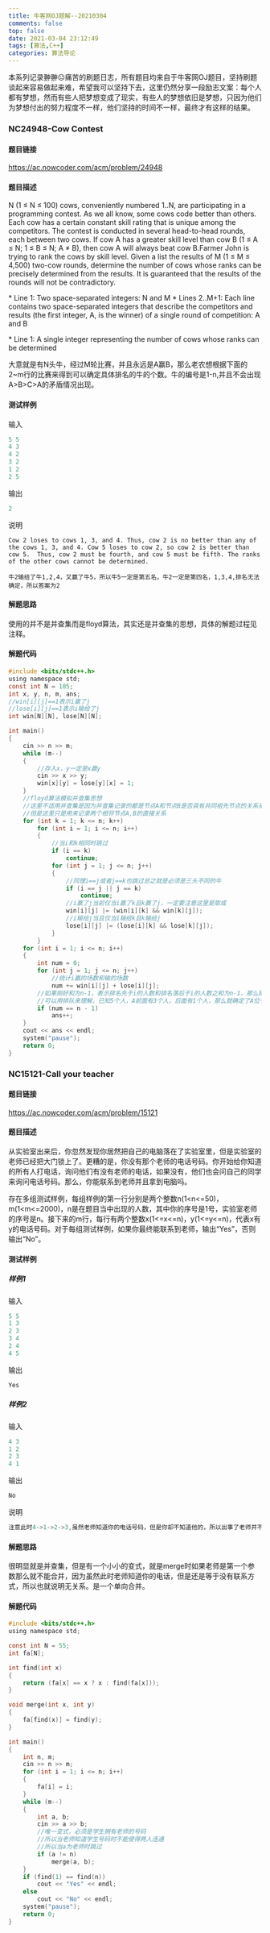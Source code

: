 ```yaml
---
title: 牛客网OJ题解--20210304
comments: false
top: false
date: 2021-03-04 23:12:49
tags: [算法,C++]
categories: 算法导论
---
```


本系列记录翀翀😐痛苦的刷题日志，所有题目均来自于牛客网OJ题目，坚持刷题谈起来容易做起来难，希望我可以坚持下去，这里仍然分享一段励志文案：每个人都有梦想，然而有些人把梦想变成了现实，有些人的梦想依旧是梦想，只因为他们为梦想付出的努力程度不一样，他们坚持的时间不一样，最终才有这样的结果。

<!-- more -->

### NC24948-Cow Contest

#### 题目链接

https://ac.nowcoder.com/acm/problem/24948

#### 题目描述

N (1 ≤ N ≤ 100) cows, conveniently numbered 1..N, are participating in a programming contest. As we all know, some cows code better than others. Each cow has a certain constant skill rating that is unique among the competitors.
 The contest is conducted in several head-to-head rounds, each between two cows. If cow A has a greater skill level than cow B (1 ≤ A ≤ N; 1 ≤ B ≤ N; A ≠ B), then cow A will always beat cow B.Farmer John is trying to rank the cows by skill level. Given a list the results of M (1 ≤ M ≤ 4,500) two-cow rounds, determine the number of cows whose ranks can be precisely determined from the results. It is guaranteed that the results of the rounds will not be contradictory.

\* Line 1: Two space-separated integers: N and M
\* Lines 2..M+1: Each line contains two space-separated integers that describe the competitors and results (the first integer, A, is the winner) of a single round of competition: A and B

\* Line 1: A single integer representing the number of cows whose ranks can be determined

大意就是有N头牛，经过M轮比赛，并且永远是A赢B，那么老农想根据下面的2~m行的比赛来得到可以确定具体排名的牛的个数。牛的编号是1-n,并且不会出现A>B>C>A的矛盾情况出现。

#### 测试样例

输入

```c
5 5
4 3
4 2
3 2
1 2
2 5
```

输出

```c
2
```

说明

```
Cow 2 loses to cows 1, 3, and 4. Thus, cow 2 is no better than any of the cows 1, 3, and 4. Cow 5 loses to cow 2, so cow 2 is better than cow 5.  Thus, cow 2 must be fourth, and cow 5 must be fifth. The ranks of the other cows cannot be determined.

牛2输给了牛1,2,4，又赢了牛5，所以牛5一定是第五名，牛2一定是第四名，1,3,4,排名无法确定，所以答案为2
```

#### 解题思路

使用的并不是并查集而是floyd算法，其实还是并查集的思想，具体的解题过程见注释。

#### 解题代码

```c
#include <bits/stdc++.h>
using namespace std;
const int N = 105;
int x, y, n, m, ans;
//win[i][j]==1表示i赢了j
//lose[i][j]==1表示i输给了j
int win[N][N], lose[N][N];

int main()
{
    cin >> n >> m;
    while (m--)
    {
        //存入x，y一定是x赢y
        cin >> x >> y;
        win[x][y] = lose[y][x] = 1;
    }
    //floyd算法模拟并查集思想
    //这里不适用并查集是因为并查集记录的都是节点A和节点B是否具有共同祖先节点的关系来间接表示A和B的关系
    //但是这里只是用来记录两个相邻节点A,B的直接关系
    for (int k = 1; k <= n; k++)
        for (int i = 1; i <= n; i++)
        {
            //当i和k相同时跳过
            if (i == k)
                continue;
            for (int j = 1; j <= n; j++)
            {
                //同理i==j或者j==k也跳过总之就是必须是三头不同的牛
                if (i == j || j == k)
                    continue;
                //i赢了j当前仅当i赢了k且k赢了j，一定要注意这里是取或
                win[i][j] |= (win[i][k] && win[k][j]);
                //i输给j当且仅当i输给k且k输给j
                lose[i][j] |= (lose[i][k] && lose[k][j]);
            }
        }
    for (int i = 1; i <= n; i++)
    {
        int num = 0;
        for (int j = 1; j <= n; j++)
            //统计i赢的场数和输的场数
            num += win[i][j] + lose[i][j];
        //如果刚好和为n-1，表示排名先于i的人数和排名落后于i的人数之和为n-1，那么随之i的排名就确定了
        //可以用排队来理解，已知5个人，A前面有3个人，后面有1个人，那么就确定了A位于从前往后数第4个
        if (num == n - 1)
            ans++;
    }
    cout << ans << endl;
    system("pause");
    return 0;
}
```

### NC15121-Call your teacher

#### 题目链接

https://ac.nowcoder.com/acm/problem/15121

#### 题目描述

从实验室出来后，你忽然发现你居然把自己的电脑落在了实验室里，但是实验室的老师已经把大门锁上了。更糟的是，你没有那个老师的电话号码。你开始给你知道的所有人打电话，询问他们有没有老师的电话，如果没有，他们也会问自己的同学来询问电话号码。那么，你能联系到老师并且拿到电脑吗。

存在多组测试样例，每组样例的第一行分别是两个整数n(1<n<=50)，m(1<m<=2000)，n是在题目当中出现的人数，其中你的序号是1号，实验室老师的序号是n。接下来的m行，每行有两个整数x(1<=x<=n)，y(1<=y<=n)，代表x有y的电话号码。对于每组测试样例，如果你最终能联系到老师，输出“Yes”，否则输出“No”。

#### 测试样例

##### 样例1

输入

```c
5 5
1 3
2 3
3 4
2 4
4 5
```

输出

```c
Yes
```

##### 样例2

输入

```c
4 3
1 2
2 3
4 1
```

输出

```c
No
```

说明

```c
注意此时4->1->2->3,虽然老师知道你的电话号码，但是你却不知道他的，所以出事了老师并不能得知，你也不能给老师打电话，所以无法联系到老师也就拿不到电脑
```

#### 解题思路

很明显就是并查集，但是有一个小小的变式，就是merge时如果老师是第一个参数那么就不能合并，因为虽然此时老师知道你的电话，但是还是等于没有联系方式，所以也就说明无关系。是一个单向合并。

#### 解题代码

```c
#include <bits/stdc++.h>
using namespace std;

const int N = 55;
int fa[N];

int find(int x)
{
    return (fa[x] == x ? x : find(fa[x]));
}

void merge(int x, int y)
{
    fa[find(x)] = find(y);
}

int main()
{
    int n, m;
    cin >> n >> m;
    for (int i = 1; i <= n; i++)
    {
        fa[i] = i;
    }
    while (m--)
    {
        int a, b;
        cin >> a >> b;
        //唯一变式，必须是学生拥有老师的号码
        //所以当老师知道学生号码时不能使得两人连通
        //所以当a为老师时跳过
        if (a != n)
            merge(a, b);
    }
    if (find(1) == find(n))
        cout << "Yes" << endl;
    else
        cout << "No" << endl;
    system("pause");
    return 0;
}
```


